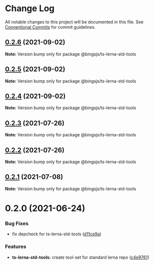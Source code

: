 # Change Log

All notable changes to this project will be documented in this file.
See [Conventional Commits](https://conventionalcommits.org) for commit guidelines.

## [0.2.6](https://github.com/bingtimren/op-tools/compare/@bingsjs/ts-lerna-std-tools@0.2.5...@bingsjs/ts-lerna-std-tools@0.2.6) (2021-09-02)

**Note:** Version bump only for package @bingsjs/ts-lerna-std-tools





## [0.2.5](https://github.com/bingtimren/op-tools/compare/@bingsjs/ts-lerna-std-tools@0.2.4...@bingsjs/ts-lerna-std-tools@0.2.5) (2021-09-02)

**Note:** Version bump only for package @bingsjs/ts-lerna-std-tools





## [0.2.4](https://github.com/bingtimren/op-tools/compare/@bingsjs/ts-lerna-std-tools@0.2.3...@bingsjs/ts-lerna-std-tools@0.2.4) (2021-09-02)

**Note:** Version bump only for package @bingsjs/ts-lerna-std-tools





## [0.2.3](https://github.com/bingtimren/op-tools/compare/@bingsjs/ts-lerna-std-tools@0.2.2...@bingsjs/ts-lerna-std-tools@0.2.3) (2021-07-26)

**Note:** Version bump only for package @bingsjs/ts-lerna-std-tools





## [0.2.2](https://github.com/bingtimren/op-tools/compare/@bingsjs/ts-lerna-std-tools@0.2.1...@bingsjs/ts-lerna-std-tools@0.2.2) (2021-07-26)

**Note:** Version bump only for package @bingsjs/ts-lerna-std-tools





## [0.2.1](https://github.com/bingtimren/op-tools/compare/@bingsjs/ts-lerna-std-tools@0.2.0...@bingsjs/ts-lerna-std-tools@0.2.1) (2021-07-08)

**Note:** Version bump only for package @bingsjs/ts-lerna-std-tools





# 0.2.0 (2021-06-24)


### Bug Fixes

* fix depcheck for ts-lerna-std-tools ([d11ce9a](https://github.com/bingtimren/op-tools/commit/d11ce9aa8c863fab410aa76ad4360aeb5a2d2353))


### Features

* **ts-lerna-std-tools:** create tool-set for standard lerna repo ([c4e9761](https://github.com/bingtimren/op-tools/commit/c4e97618f7fac736396d5eda9facd25cfa9370d0))
